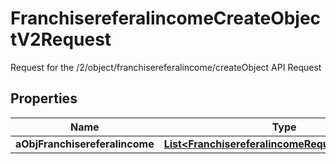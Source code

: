 

# FranchisereferalincomeCreateObjectV2Request

Request for the /2/object/franchisereferalincome/createObject API Request

## Properties

Name | Type | Description | Notes
------------ | ------------- | ------------- | -------------
**aObjFranchisereferalincome** | [**List&lt;FranchisereferalincomeRequestCompound&gt;**](FranchisereferalincomeRequestCompound.md) |  | 



